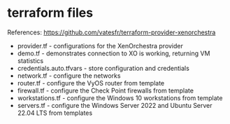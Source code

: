 # terraform files
References: https://github.com/vatesfr/terraform-provider-xenorchestra
- provider.tf - configurations for the XenOrchestra provider
- demo.tf - demonstrates connection to XO is working, returning VM statistics
- credentials.auto.tfvars - store configuration and credentials
- network.tf - configure the networks
- router.tf - configure the VyOS router from template
- firewall.tf - configure the Check Point firewalls from template
- workstations.tf - configure the Windows 10 workstations from template
- servers.tf - configure the Windows Server 2022 and Ubuntu Server 22.04 LTS from templates
